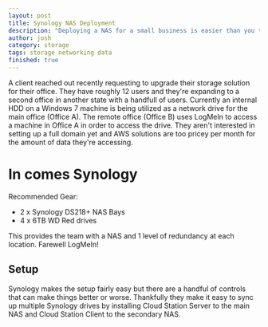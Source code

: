 ```yaml
---
layout: post
title: Synology NAS Deployment
description: "Deploying a NAS for a small business is easier than you think."
author: josh
category: storage
tags: storage networking data
finished: true
---
```


A client reached out recently requesting to upgrade their storage solution for their office. They have roughly 12 users and they're expanding to a second office in another state with a handfull of users. Currently an internal HDD on a Windows 7 machine is being utilized as a network drive for the main office (Office A). The remote office (Office B) uses LogMeIn to access a machine in Office A in order to access the drive. They aren't interested in setting up a full domain yet and AWS solutions are too pricey per month for the amount of data they're accessing.

# In comes Synology

Recommended Gear:

- 2 x Synology DS218+ NAS Bays
- 4 x 6TB WD Red drives

This provides the team with a NAS and 1 level of redundancy at each location. Farewell LogMeIn!

## Setup

Synology makes the setup fairly easy but there are a handful of controls that can make things better or worse. Thankfully they make it easy to sync up multiple Synology drives by installing Cloud Station Server to the main NAS and Cloud Station Client to the secondary NAS. 
